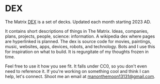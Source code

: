 # DEX
The Matrix [DEX](https://github.com/alinoorul/DEX/blob/main/DEX.pdf) is a set of decks. Updated each month starting 2023 AD.

It contains short descriptions of things in The Matrix. Ideas, companies, plans, projects, people, science: information. A wikipedia dex where pages are hyperlinked is planned. The dex is source code for movies, paintings, music, websites, apps, devices, robots, and technology. Bots and I use this for inspiration on what to build. It is regurgitate of my thoughts frozen in time.

Feel free to use it how you see fit. It falls under CC0, so you don't even need to reference it. If you're working on something cool and think I can help, let's connect. Shoot me an email at manonthemoon13131@gmail.com.

